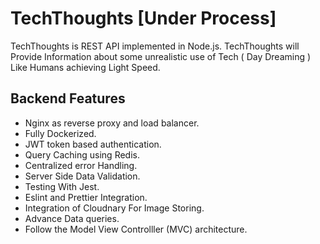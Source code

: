 # TechThoughts [Under Process] 
TechThoughts is REST API implemented in Node.js. TechThoughts will Provide Information about some unrealistic use of Tech ( Day Dreaming ) Like Humans achieving Light Speed.

## Backend Features
* Nginx as reverse proxy and load balancer.
* Fully Dockerized.
* JWT token based authentication.
* Query Caching using Redis.
* Centralized error Handling.
* Server Side Data Validation.
* Testing With Jest.
* Eslint and Prettier Integration.
* Integration of Cloudnary For Image Storing.
* Advance Data queries.
* Follow the Model View Controlller (MVC) architecture.
